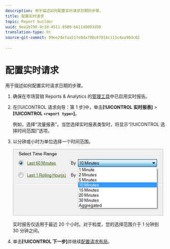 ```yaml
---
description: 用于描述如何配置实时请求日期的步骤。
title: 配置实时请求
topic: Report builder
uuid: 9ea1b790-9c3d-4511-8580-bb11d9003d50
translation-type: ht
source-git-commit: 99ee24efaa517e8da700c67818c111c4aa90dc02

---
```



# 配置实时请求

用于描述如何配置实时请求日期的步骤。

1. 确保在市场营销 Reports &amp; Analytics 的[管理工具](https://marketing.adobe.com/resources/help/en_US/reference/real_time_admin.html)中已启用实时报告。
1. 在[!UICONTROL 请求向导：第 1 步]中，单击&#x200B;**[!UICONTROL 实时报表]** > **[!UICONTROL `<report type>`]**。

   例如，选择“流量报表”。当您选择实时报表类型时，将显示“[!UICONTROL 选择时间范围]”选项。

1. 以分钟或小时为单位选择一个时间范围。

   ![步骤结果](assets/real_time_select_date.png)

   实时报告仅适用于最近 20 个小时。对于粒度，您的选择范围介于 1 分钟到 30 分钟之间。
1. 单击&#x200B;**[!UICONTROL 下一步]**&#x200B;并继续[配置请求布局](/help/analyze/report-builder/layout/layout.md)。
